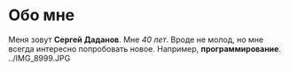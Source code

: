 # Обо мне
Меня зовут **Сергей Даданов**.
Мне _40 лет_.
Вроде не молод, но мне всегда интересно попробовать новое. 
Например, **программирование**.
../IMG_8999.JPG
